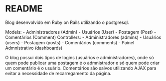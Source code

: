 # README

Blog desenvolvido em Ruby on Rails utilizando o postgresql.

Models:
    - Administradores (Admin)
    - Usuários (User)
    - Postagem (Post)
    - Comentários (Comment)
Controllers:
    - Administradores (admins)
    - Usuários (users)
    - Postagem (posts)
    - Comentários (comments)
    - Painel Admnistrativo (dashboards)

O blog possui dois tipos de logins (usuários e administradores), onde só quem pode publicar uma postagem é o admnistrador e só quem pode
criar um comentário é o usuário. Comentários são salvos utilizando AJAX para evitar a necessidade de recarregamento da página.

